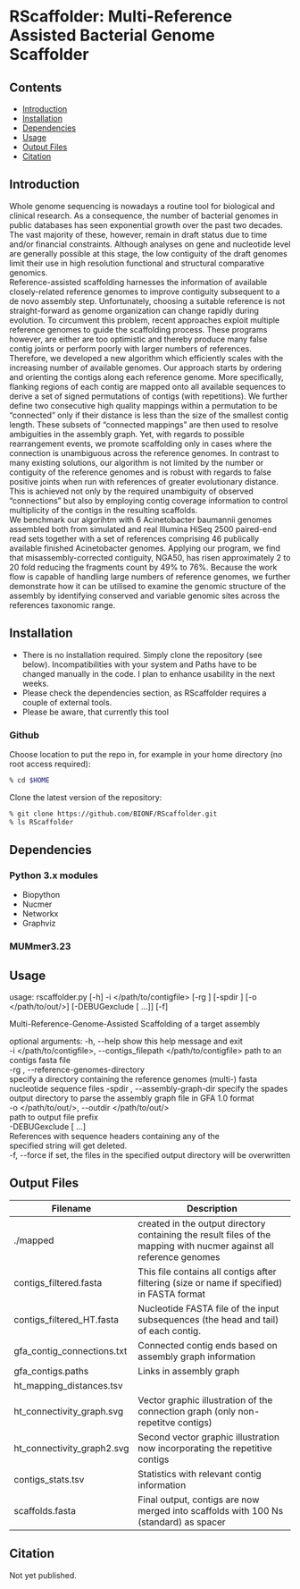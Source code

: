 # RScaffolder: Multi-Reference Assisted Bacterial Genome Scaffolder 

## Contents
- [Introduction](#introduction)
- [Installation](#installation)
- [Dependencies](#dependencies)
- [Usage](#usage)
- [Output Files](#output-files)
- [Citation](#citation)

## Introduction
Whole genome sequencing is nowadays a routine tool for biological and clinical research. As a consequence, the number of bacterial genomes in public databases has seen exponential growth over the past two decades. The vast majority of these, however, remain in draft status due to time and/or financial constraints. Although analyses on gene and nucleotide level are generally possible at this stage, the low contiguity of the draft genomes limit their use in high resolution functional and structural comparative genomics.  
Reference-assisted scaffolding harnesses the information of available closely-related reference genomes to improve contiguity subsequent to a de novo assembly step. Unfortunately, choosing a suitable reference is not straight-forward as genome organization can change rapidly during evolution. To circumvent this problem, recent approaches exploit multiple reference genomes to guide the scaffolding process. These programs however, are either are too optimistic and thereby produce many false contig joints or perform poorly with larger numbers of references. Therefore, we developed a new algorithm which efficiently scales with the increasing number of available genomes. Our approach starts by ordering and orienting the contigs along each reference genome. More specifically, flanking regions of each contig are mapped onto all available sequences to derive a set of signed permutations of contigs (with repetitions). We further define two consecutive high quality mappings within a permutation to be “connected” only if their distance is less than the size of the smallest contig length. These subsets of “connected mappings” are then used to resolve ambiguities in the assembly graph. Yet, with regards to possible rearrangement events, we promote scaffolding only in cases where the connection is unambiguous across the reference genomes. In contrast to many existing solutions, our algorithm is not limited by the number or contiguity of the reference genomes and is robust with regards to false positive joints when run with references of greater evolutionary distance. This is achieved not only by the required unambiguity of observed “connections” but also by employing contig coverage information to control multiplicity of the contigs in the resulting scaffolds.  
We benchmark our algorihtm with 6 Acinetobacter baumannii genomes assembled both from simulated and real Illumina HiSeq 2500 paired-end read sets together with a set of references comprising 46 publically available finished Acinetobacter genomes. Applying our program, we find that misassembly-corrected contiguity, NGA50, has risen approximately 2 to 20 fold reducing the fragments count by 49% to 76%. Because the work flow is capable of handling large numbers of reference genomes, we further demonstrate how it can be utilised to examine the genomic structure of the assembly by identifying conserved and variable genomic sites across the references taxonomic range.

## Installation
- There is no installation required. Simply clone the repository (see below). Incompatibilities with your system and Paths have to be changed manually in the code. I plan to enhance usability in the next weeks.
- Please check the dependencies section, as RScaffolder requires a couple of external tools.
- Please be aware, that currently this tool

### Github
Choose location to put the repo in, for example in your home directory (no root access required):
```bash
% cd $HOME
```
Clone the latest version of the repository:
```bash
% git clone https://github.com/BIONF/RScaffolder.git
% ls RScaffolder
```

## Dependencies

### Python 3.x modules
- Biopython
- Nucmer
- Networkx
- Graphviz

### MUMmer3.23


## Usage

usage: rscaffolder.py [-h] -i </path/to/contigfile> [-rg <path>]
                      [-spdir <path>] [-o </path/to/out/>]
                      [-DEBUGexclude <str> [<str> ...]] [-f]

Multi-Reference-Genome-Assisted Scaffolding of a target assembly

optional arguments:
  -h, --help            show this help message and exit  
  -i </path/to/contigfile>, --contigs_filepath </path/to/contigfile>
                        path to an contigs fasta file  
  -rg <path>, --reference-genomes-directory <path>   
                        specify a directory containing the reference genomes 
                        (multi-) fasta nucleotide sequence files
  -spdir <path>, --assembly-graph-dir <path>
                        specify the spades output directory to parse the 
                        assembly graph file in GFA 1.0 format  
  -o </path/to/out/>, --outdir </path/to/out/>  
                        path to output file prefix  
  -DEBUGexclude <str> [<str> ...]  
                        References with sequence headers containing any of the  
                        specified string will get deleted.  
  -f, --force           if set, the files in the specified output directory 
                        will be overwritten  

## Output Files

| Filename | Description |
| --------- | ----------- |
| ./mapped | created in the output directory containing the result files of the mapping with nucmer against all reference genomes  |
| contigs_filtered.fasta | This file contains all contigs after filtering (size or name if specified) in FASTA format |
| contigs_filtered_HT.fasta | Nucleotide FASTA file of the input subsequences (the head and tail) of each contig. |
| gfa_contig_connections.txt | Connected contig ends based on assembly graph information |
| gfa_contigs.paths | Links in assembly graph |
| ht_mapping_distances.tsv | 
| ht_connectivity_graph.svg | Vector graphic illustration of the connection graph (only non-repetitve contigs) |
| ht_connectivity_graph2.svg | Second vector graphic illustration now incorporating the repetitive contigs |
| contigs_stats.tsv | Statistics with relevant contig information |
| scaffolds.fasta | Final output, contigs are now merged into scaffolds with 100 Ns (standard) as spacer |

## Citation

Not yet published.
